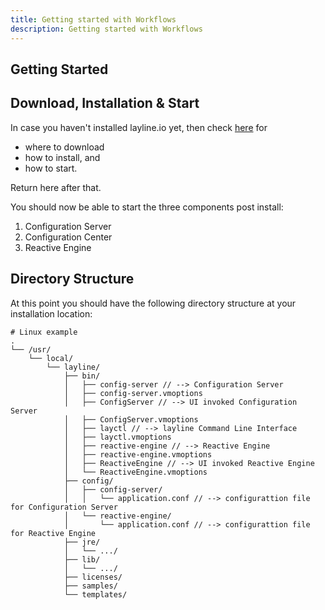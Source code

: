 ```yaml
---
title: Getting started with Workflows
description: Getting started with Workflows
---
```


## Getting Started

## Download, Installation & Start

In case you haven't installed layline.io yet, then check [here](../../quickstart/quickstart-overview) for
* where to download 
* how to install, and
* how to start. 

Return here after that.

You should now be able to start the three components post install:
1. Configuration Server
2. Configuration Center
3. Reactive Engine


## Directory Structure

At this point you should have the following directory structure at your installation location:


```
# Linux example
.
└── /usr/
    └── local/
        └── layline/
            ├── bin/
            │   ├── config-server // --> Configuration Server
            │   ├── config-server.vmoptions
            │   ├── ConfigServer // --> UI invoked Configuration Server
            │   ├── ConfigServer.vmoptions
            │   ├── layctl // --> layline Command Line Interface
            │   ├── layctl.vmoptions
            │   ├── reactive-engine // --> Reactive Engine
            │   ├── reactive-engine.vmoptions
            │   ├── ReactiveEngine // --> UI invoked Reactive Engine
            │   └── ReactiveEngine.vmoptions
            ├── config/
            │   ├── config-server/
            │   │   └── application.conf // --> configurattion file for Configuration Server
            │   └── reactive-engine/
            │       └── application.conf // --> configurattion file for Reactive Engine
            ├── jre/
            │   └── .../
            ├── lib/
            │   └── .../
            ├── licenses/
            ├── samples/
            └── templates/
```

